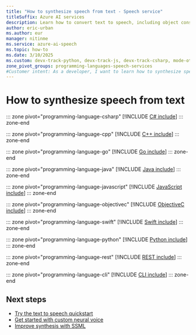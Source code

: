 ```yaml
---
title: "How to synthesize speech from text - Speech service"
titleSuffix: Azure AI services
description: Learn how to convert text to speech, including object construction and design patterns, supported audio output formats, and custom configuration options.
author: eric-urban
ms.author: eur
manager: nitinme
ms.service: azure-ai-speech
ms.topic: how-to
ms.date: 3/10/2025
ms.custom: devx-track-python, devx-track-js, devx-track-csharp, mode-other, devx-track-extended-java, devx-track-go
zone_pivot_groups: programming-languages-speech-services
#Customer intent: As a developer, I want to learn how to synthesize speech from text so that I can convert text into spoken language.
---
```


# How to synthesize speech from text

::: zone pivot="programming-language-csharp"
[!INCLUDE [C# include](includes/how-to/speech-synthesis/csharp.md)]
::: zone-end

::: zone pivot="programming-language-cpp"
[!INCLUDE [C++ include](includes/how-to/speech-synthesis/cpp.md)]
::: zone-end

::: zone pivot="programming-language-go"
[!INCLUDE [Go include](includes/how-to/speech-synthesis/go.md)]
::: zone-end

::: zone pivot="programming-language-java"
[!INCLUDE [Java include](includes/how-to/speech-synthesis/java.md)]
::: zone-end

::: zone pivot="programming-language-javascript"
[!INCLUDE [JavaScript include](includes/how-to/speech-synthesis/javascript.md)]
::: zone-end

::: zone pivot="programming-language-objectivec"
[!INCLUDE [ObjectiveC include](includes/how-to/speech-synthesis/objectivec.md)]
::: zone-end

::: zone pivot="programming-language-swift"
[!INCLUDE [Swift include](includes/how-to/speech-synthesis/swift.md)]
::: zone-end

::: zone pivot="programming-language-python"
[!INCLUDE [Python include](./includes/how-to/speech-synthesis/python.md)]
::: zone-end

::: zone pivot="programming-language-rest"
[!INCLUDE [REST include](includes/how-to/speech-synthesis/rest.md)]
::: zone-end

::: zone pivot="programming-language-cli"
[!INCLUDE [CLI include](includes/how-to/speech-synthesis/cli.md)]
::: zone-end

## Next steps

* [Try the text to speech quickstart](get-started-text-to-speech.md)
* [Get started with custom neural voice](professional-voice-create-project.md)
* [Improve synthesis with SSML](speech-synthesis-markup.md)
